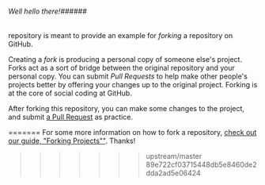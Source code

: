 ###### Well hello there!######

repository is meant to provide an example for *forking* a repository on GitHub.

Creating a *fork* is producing a personal copy of someone else's project. Forks act as a sort of bridge between the original repository and your personal copy. You can submit *Pull Requests* to help make other people's projects better by offering your changes up to the original project. Forking is at the core of social coding at GitHub.

After forking this repository, you can make some changes to the project, and submit [a Pull Request](https://github.com/octocat/Spoon-Knife/pulls) as practice.

=======
For some more information on how to fork a repository, [check out our guide, "Forking Projects""](http://guides.github.com/overviews/forking/). Thanks! 
>>>>>>> upstream/master
>>>>>>> 89e722cf03715448db5e8460de2dda2ad5e06424
